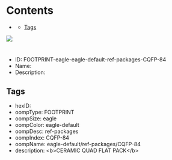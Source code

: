 



Contents
========

* [](#)
	* [Tags](#tags)
  
![][im]
# 

- ID: FOOTPRINT-eagle-eagle-default-ref-packages-CQFP-84
- Name: 
- Description: 

## Tags

- hexID: 
- oompType: FOOTPRINT
- oompSize: eagle
- oompColor: eagle-default
- oompDesc: ref-packages
- oompIndex: CQFP-84
- oompName: eagle-default/ref-packages/CQFP-84
- description: &lt;b&gt;CERAMIC QUAD FLAT PACK&lt;/b&gt;



[im]: image.png
